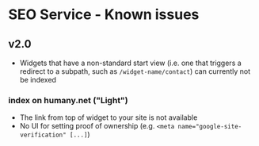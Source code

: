 # SEO Service - Known issues

## v2.0
* Widgets that have a non-standard start view (i.e. one that triggers a redirect to a subpath, such as `/widget-name/contact`) can currently not be indexed

### index on humany.net ("Light")
* The link from top of widget to your site is not available
* No UI for setting proof of ownership (e.g. `<meta name="google-site-verification" [...]`)
